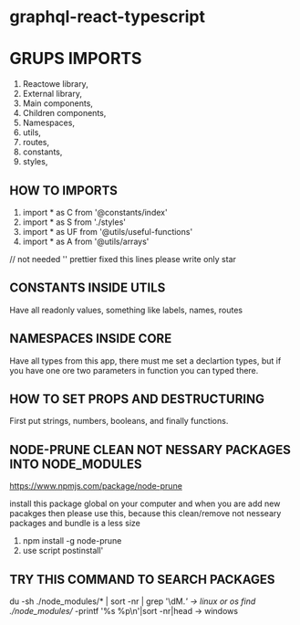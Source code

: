 # graphql-react-typescript

# GRUPS IMPORTS

1. Reactowe library,
2. External library,
3. Main components,
4. Children components,
5. Namespaces,
6. utils,
7. routes,
8. constants,
9. styles,

## HOW TO IMPORTS

1. import \* as C from '@constants/index'
2. import \* as S from './styles'
3. import \* as UF from '@utils/useful-functions'
4. import \* as A from '@utils/arrays'

// not needed '\' prettier fixed this lines please write only star

## CONSTANTS INSIDE UTILS

Have all readonly values, something like labels, names, routes

## NAMESPACES INSIDE CORE

Have all types from this app, there must me set a declartion types, but if you have one ore two parameters in function you can typed there.

## HOW TO SET PROPS AND DESTRUCTURING

First put strings, numbers, booleans, and finally functions.

## NODE-PRUNE CLEAN NOT NESSARY PACKAGES INTO NODE_MODULES

https://www.npmjs.com/package/node-prune

install this package global on your computer and when you are add new pacakges then please use this, because this clean/remove not nesseary packages and bundle is a less size

1. npm install -g node-prune
2. use script postinstall'

## TRY THIS COMMAND TO SEARCH PACKAGES 

du -sh ./node_modules/* | sort -nr | grep '\dM.*'  -> linux or os
find ./node_modules/* -printf '%s %p\n'|sort -nr|head -> windows
